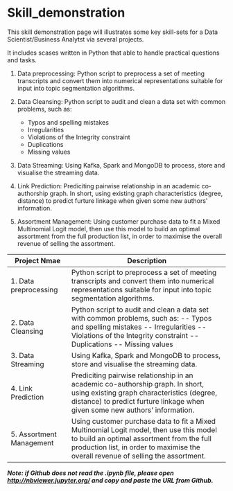 # Skill_demonstration

This skill demonstration page will illustrates some key skill-sets for a Data Scientist/Business Analytst via several projects.

It includes scases written in Python that able to handle practical questions and tasks.
     
  1. Data preprocessing: Python script to preprocess a set of meeting transcripts and convert them into numerical representations
  suitable for input into topic segmentation algorithms.
  
  2. Data Cleansing: Python script to audit and clean a data set with common problems, such as:
      - Typos and spelling mistakes 
      - Irregularities
      - Violations of the Integrity constraint
      - Duplications
      - Missing values
    
  3. Data Streaming: Using Kafka, Spark and MongoDB to process, store and visualise the streaming data.
  
  4. Link Prediction: Prediciting pairwise relationship in an academic co-authorship graph. In short, using existing graph characteristics (degree, distance) to predict furture linkage when given some new authors' information.
  
  5. Assortment Management: Using customer purchase data to fit a Mixed Multinomial Logit model, then use this model to build an optimal assortment from the full production list, in order to maximise the overall revenue of selling the assortment.  
  
| Project Nmae  | Description |
| ------------- | ------------- |
| 1. Data preprocessing  | Python script to preprocess a set of meeting transcripts and convert them into numerical representations suitable for input into topic segmentation algorithms.  |
| 2. Data Cleansing  | Python script to audit and clean a data set with common problems, such as: -- Typos and spelling mistakes -- Irregularities -- Violations of the Integrity constraint -- Duplications -- Missing values |
| 3. Data Streaming  | Using Kafka, Spark and MongoDB to process, store and visualise the streaming data.  |
| 4. Link Prediction | Prediciting pairwise relationship in an academic co-authorship graph. In short, using existing graph characteristics (degree, distance) to predict furture linkage when given some new authors' information.  |
|  5. Assortment Management  | Using customer purchase data to fit a Mixed Multinomial Logit model, then use this model to build an optimal assortment from the full production list, in order to maximise the overall revenue of selling the assortment.  |
  
 ***Note: if Github does not read the .ipynb file, please open http://nbviewer.jupyter.org/ and copy and paste the URL from Github.***
